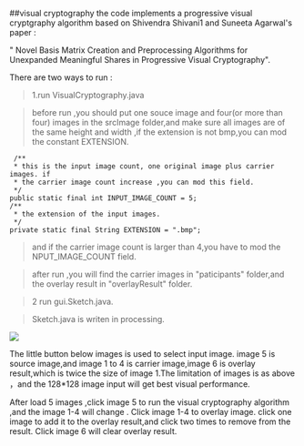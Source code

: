 ##visual cryptography 
the code implements a progressive visual cryptgraphy algorithm based on Shivendra Shivani1 and Suneeta Agarwal's paper :

" Novel Basis Matrix Creation and Preprocessing Algorithms for Unexpanded Meaningful Shares in Progressive Visual  Cryptography".



There are two ways to run :

>1.run VisualCryptography.java

> before run ,you should put one souce image and four(or more than four) images in the srcImage folder,and make sure all images are of the same height and width ,if the extension is not bmp,you can mod the constant EXTENSION.

	 /**
     * this is the input image count, one original image plus carrier images. if
     * the carrier image count increase ,you can mod this field.
     */
    public static final int INPUT_IMAGE_COUNT = 5;
    /**
     * the extension of the input images.
     */
    private static final String EXTENSION = ".bmp";

>and if the carrier image count is larger than 4,you have to mod the NPUT_IMAGE_COUNT field.

>after run ,you will find the carrier images in "paticipants" folder,and the overlay result in "overlayResult" folder.

>2 run gui.Sketch.java.

> Sketch.java is writen in processing.

![](http://i.imgur.com/IBdLzmv.png)

The little button below images is used to select input image.
image 5 is source image,and image 1 to 4 is carrier image,image 6 is overlay result,which is twice the size of
image 1.The limitation of images is as above ，and the 128*128 image input  will get best visual performance.

After load 5 images ,click image 5 to run the visual cryptography algorithm ,and the image 1-4 will change .
Click image 1-4 to overlay image. click one image to add it to the overlay result,and click two times to remove from the result.
Click image 6 will clear overlay result.


